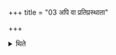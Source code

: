 +++
title = "03 अपि वा प्रतिप्रस्थाता"

+++

<details><summary>थिते</summary>

अपि वा प्रतिप्रस्थाता त्रीन्सन्नखाञ्छलाकामुष्टीनादाय तेषामेकमाहवनीये प्रदीप्यास्यदघ्ने धारयति । तमध्वर्युरभिजुहोति घर्म या ते दिवि शुगिति । तस्मिन्नपरं प्रदीप्याहवनीये पूर्वं प्रहृत्य नाभिदघ्ने धारयति । तमध्वर्युरभिजुहोति घर्म या तेऽन्तरिक्षे शुगिति । तस्मिन्नपरं प्रदीप्याहवनीये पूर्वं प्रहृत्य जानुदघ्रे धारयति । तमध्वर्युरभिजुहोति घर्म या ते पृथिव्यां शुगिति ३
</details>
